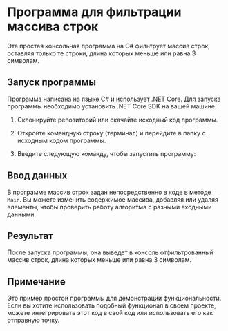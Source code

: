 # Программа для фильтрации массива строк

Эта простая консольная программа на C# фильтрует массив строк, оставляя только те строки, длина которых меньше или равна 3 символам.

## Запуск программы

Программа написана на языке C# и использует .NET Core. Для запуска программы необходимо установить .NET Core SDK на вашей машине.

1. Склонируйте репозиторий или скачайте исходный код программы.

2. Откройте командную строку (терминал) и перейдите в папку с исходным кодом программы.

3. Введите следующую команду, чтобы запустить программу:


## Ввод данных

В программе массив строк задан непосредственно в коде в методе `Main`. Вы можете изменить содержимое массива, добавляя или удаляя элементы, чтобы проверить работу алгоритма с разными входными данными.

## Результат

После запуска программы, она выведет в консоль отфильтрованный массив строк, длина которых меньше или равна 3 символам.

## Примечание

Это пример простой программы для демонстрации функциональности. Если вы хотите использовать подобный функционал в своем проекте, можете интегрировать этот код в свой код или использовать его как отправную точку.

